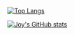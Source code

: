 [![Top Langs](https://github-readme-stats.vercel.app/api/top-langs/?username=XH-rPLr&layout=compact)](https://github.com/XH-rPLr/github-readme-stats)

[![Joy's GitHub stats](https://github-readme-stats.vercel.app/api?username=XH-rPLr&show_icons=true&theme=tokyonight)](https://github.com/XH-rPLr/github-readme-stats)
